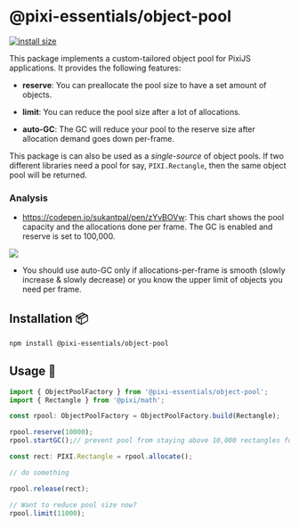 # @pixi-essentials/object-pool
[![install size](https://packagephobia.now.sh/badge?p=@pixi-essentials/object-pool)](https://packagephobia.now.sh/result?p=@pixi-essentials/object-pool)

This package implements a custom-tailored object pool for PixiJS applications. It provides the
following features:

* **reserve**: You can preallocate the pool size to have a set amount of objects.

* **limit**: You can reduce the pool size after a lot of allocations.

* **auto-GC**: The GC will reduce your pool to the reserve size after allocation demand goes down
per-frame.

This package is can also be used as a _single-source_ of object pools. If two different libraries need
a pool for say, `PIXI.Rectangle`, then the same object pool will be returned.

### Analysis

* https://codepen.io/sukantpal/pen/zYvBOVw: This chart shows the pool capacity and the allocations done per frame. The GC
is enabled and reserve is set to 100,000.

<img src="https://i.ibb.co/jkNWHdR/Screen-Shot-2020-04-18-at-12-46-08-PM.png"></img>

* You should use auto-GC only if allocations-per-frame is smooth (slowly increase & slowly decrease) or you know the upper
limit of objects you need per frame.

## Installation :package:

```bash
npm install @pixi-essentials/object-pool
```

## Usage :page_facing_up:

```ts
import { ObjectPoolFactory } from '@pixi-essentials/object-pool';
import { Rectangle } from '@pixi/math';

const rpool: ObjectPoolFactory = ObjectPoolFactory.build(Rectangle);

rpool.reserve(10000);
rpool.startGC();// prevent pool from staying above 10,000 rectangles for too long

const rect: PIXI.Rectangle = rpool.allocate();

// do something

rpool.release(rect);

// Want to reduce pool size now?
rpool.limit(11000);
```
